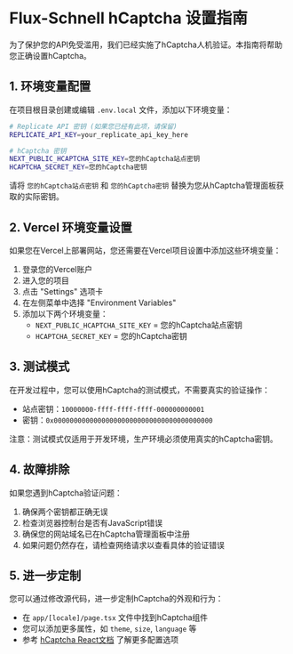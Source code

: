 # Flux-Schnell hCaptcha 设置指南

为了保护您的API免受滥用，我们已经实施了hCaptcha人机验证。本指南将帮助您正确设置hCaptcha。

## 1. 环境变量配置

在项目根目录创建或编辑 `.env.local` 文件，添加以下环境变量：

```bash
# Replicate API 密钥 (如果您已经有此项，请保留)
REPLICATE_API_KEY=your_replicate_api_key_here

# hCaptcha 密钥
NEXT_PUBLIC_HCAPTCHA_SITE_KEY=您的hCaptcha站点密钥
HCAPTCHA_SECRET_KEY=您的hCaptcha密钥
```

请将 `您的hCaptcha站点密钥` 和 `您的hCaptcha密钥` 替换为您从hCaptcha管理面板获取的实际密钥。

## 2. Vercel 环境变量设置

如果您在Vercel上部署网站，您还需要在Vercel项目设置中添加这些环境变量：

1. 登录您的Vercel账户
2. 进入您的项目
3. 点击 "Settings" 选项卡
4. 在左侧菜单中选择 "Environment Variables"
5. 添加以下两个环境变量：
   - `NEXT_PUBLIC_HCAPTCHA_SITE_KEY` = 您的hCaptcha站点密钥
   - `HCAPTCHA_SECRET_KEY` = 您的hCaptcha密钥

## 3. 测试模式

在开发过程中，您可以使用hCaptcha的测试模式，不需要真实的验证操作：

- 站点密钥：`10000000-ffff-ffff-ffff-000000000001`
- 密钥：`0x0000000000000000000000000000000000000000`

注意：测试模式仅适用于开发环境，生产环境必须使用真实的hCaptcha密钥。

## 4. 故障排除

如果您遇到hCaptcha验证问题：

1. 确保两个密钥都正确无误
2. 检查浏览器控制台是否有JavaScript错误
3. 确保您的网站域名已在hCaptcha管理面板中注册
4. 如果问题仍然存在，请检查网络请求以查看具体的验证错误

## 5. 进一步定制

您可以通过修改源代码，进一步定制hCaptcha的外观和行为：

- 在 `app/[locale]/page.tsx` 文件中找到hCaptcha组件
- 您可以添加更多属性，如 `theme`, `size`, `language` 等
- 参考 [hCaptcha React文档](https://docs.hcaptcha.com/configuration#jsapi) 了解更多配置选项 